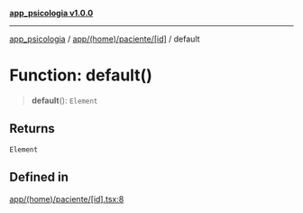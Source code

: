 [**app_psicologia v1.0.0**](../../../../../README.md)

***

[app_psicologia](../../../../../modules.md) / [app/(home)/paciente/\[id\]](../README.md) / default

# Function: default()

> **default**(): `Element`

## Returns

`Element`

## Defined in

[app/(home)/paciente/\[id\].tsx:8](https://github.com/XxtbmfxX/app_psicologia/blob/1b7e1a732f6dc51a16bb04e0db4a2462b477a368/app/(home)/paciente/[id].tsx#L8)
